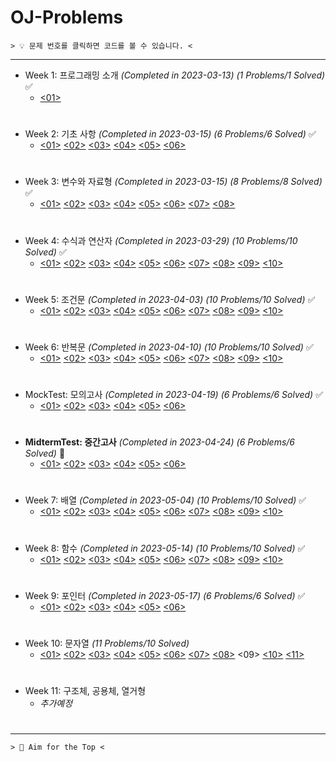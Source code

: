 ﻿# OJ-Problems
  
```
> 💡 문제 번호를 클릭하면 코드를 볼 수 있습니다. <
```
---
+ Week 1: 프로그래밍 소개 *(Completed in 2023-03-13)* *(1 Problems/1 Solved)* ✅
	+ [<01>](https://github.com/ParrotMan0128/OJ-Problems/blob/51f086742c70e2f57150c378c2704a241e4971cd/Week1/HelloWorld.c)
#
+ Week 2: 기초 사항 *(Completed in 2023-03-15)* *(6 Problems/6 Solved)* ✅
	+ [<01>](https://github.com/ParrotMan0128/OJ-Problems/blob/51f086742c70e2f57150c378c2704a241e4971cd/Week2/Week2_1.c)
	[<02>](https://github.com/ParrotMan0128/OJ-Problems/blob/51f086742c70e2f57150c378c2704a241e4971cd/Week2/Week2_2.c)
	[<03>](https://github.com/ParrotMan0128/OJ-Problems/blob/51f086742c70e2f57150c378c2704a241e4971cd/Week2/Week2_3.c)
	[<04>](https://github.com/ParrotMan0128/OJ-Problems/blob/51f086742c70e2f57150c378c2704a241e4971cd/Week2/Week2_4.c)
	[<05>](https://github.com/ParrotMan0128/OJ-Problems/blob/51f086742c70e2f57150c378c2704a241e4971cd/Week2/Week2_5.c)
	[<06>](https://github.com/ParrotMan0128/OJ-Problems/blob/51f086742c70e2f57150c378c2704a241e4971cd/Week2/Week2_6.c)
#
+ Week 3: 변수와 자료형 *(Completed in 2023-03-15)* *(8 Problems/8 Solved)* ✅
	+ [<01>](https://github.com/ParrotMan0128/OJ-Problems/blob/51f086742c70e2f57150c378c2704a241e4971cd/Week3/Week3_1.c)
	[<02>](https://github.com/ParrotMan0128/OJ-Problems/blob/51f086742c70e2f57150c378c2704a241e4971cd/Week3/Week3_2.c)
	[<03>](https://github.com/ParrotMan0128/OJ-Problems/blob/51f086742c70e2f57150c378c2704a241e4971cd/Week3/Week3_3.c)
	[<04>](https://github.com/ParrotMan0128/OJ-Problems/blob/51f086742c70e2f57150c378c2704a241e4971cd/Week3/Week3_4.c)
	[<05>](https://github.com/ParrotMan0128/OJ-Problems/blob/51f086742c70e2f57150c378c2704a241e4971cd/Week3/Week3_5.c)
	[<06>](https://github.com/ParrotMan0128/OJ-Problems/blob/51f086742c70e2f57150c378c2704a241e4971cd/Week3/Week3_6.c)
	[<07>](https://github.com/ParrotMan0128/OJ-Problems/blob/51f086742c70e2f57150c378c2704a241e4971cd/Week3/Week3_7.c)
	[<08>](https://github.com/ParrotMan0128/OJ-Problems/blob/51f086742c70e2f57150c378c2704a241e4971cd/Week3/Week3_8.c)
#
+ Week 4: 수식과 연산자 *(Completed in 2023-03-29)* *(10 Problems/10 Solved)* ✅
	+ [<01>](https://github.com/ParrotMan0128/OJ-Problems/blob/51f086742c70e2f57150c378c2704a241e4971cd/Week4/Week4_1.c)
	[<02>](https://github.com/ParrotMan0128/OJ-Problems/blob/51f086742c70e2f57150c378c2704a241e4971cd/Week4/Week4_2.c)
	[<03>](https://github.com/ParrotMan0128/OJ-Problems/blob/51f086742c70e2f57150c378c2704a241e4971cd/Week4/Week4_3.c)
	[<04>](https://github.com/ParrotMan0128/OJ-Problems/blob/51f086742c70e2f57150c378c2704a241e4971cd/Week4/Week4_4.c)
	[<05>](https://github.com/ParrotMan0128/OJ-Problems/blob/51f086742c70e2f57150c378c2704a241e4971cd/Week4/Week4_5.c)
	[<06>](https://github.com/ParrotMan0128/OJ-Problems/blob/51f086742c70e2f57150c378c2704a241e4971cd/Week4/Week4_6.c)
	[<07>](https://github.com/ParrotMan0128/OJ-Problems/blob/51f086742c70e2f57150c378c2704a241e4971cd/Week4/Week4_7.c)
	[<08>](https://github.com/ParrotMan0128/OJ-Problems/blob/51f086742c70e2f57150c378c2704a241e4971cd/Week4/Week4_8.c)
	[<09>](https://github.com/ParrotMan0128/OJ-Problems/blob/51f086742c70e2f57150c378c2704a241e4971cd/Week4/Week4_9.c)
	[<10>](https://github.com/ParrotMan0128/OJ-Problems/blob/51f086742c70e2f57150c378c2704a241e4971cd/Week4/Week4_10.c)
#
+ Week 5: 조건문 *(Completed in 2023-04-03)* *(10 Problems/10 Solved)* ✅
	+ [<01>](https://github.com/ParrotMan0128/OJ-Problems/blob/51f086742c70e2f57150c378c2704a241e4971cd/Week5/Week5_1.c)
	[<02>](https://github.com/ParrotMan0128/OJ-Problems/blob/51f086742c70e2f57150c378c2704a241e4971cd/Week5/Week5_2.c)
	[<03>](https://github.com/ParrotMan0128/OJ-Problems/blob/51f086742c70e2f57150c378c2704a241e4971cd/Week5/Week5_3.c)
	[<04>](https://github.com/ParrotMan0128/OJ-Problems/blob/51f086742c70e2f57150c378c2704a241e4971cd/Week5/Week5_4.c)
	[<05>](https://github.com/ParrotMan0128/OJ-Problems/blob/51f086742c70e2f57150c378c2704a241e4971cd/Week5/Week5_5.c)
	[<06>](https://github.com/ParrotMan0128/OJ-Problems/blob/51f086742c70e2f57150c378c2704a241e4971cd/Week5/Week5_6.c)
	[<07>](https://github.com/ParrotMan0128/OJ-Problems/blob/51f086742c70e2f57150c378c2704a241e4971cd/Week5/Week5_7.c)
	[<08>](https://github.com/ParrotMan0128/OJ-Problems/blob/51f086742c70e2f57150c378c2704a241e4971cd/Week5/Week5_8.c)
	[<09>](https://github.com/ParrotMan0128/OJ-Problems/blob/51f086742c70e2f57150c378c2704a241e4971cd/Week5/Week5_9.c)
	[<10>](https://github.com/ParrotMan0128/OJ-Problems/blob/51f086742c70e2f57150c378c2704a241e4971cd/Week5/Week5_10.c) 
# 
+ Week 6: 반복문 *(Completed in 2023-04-10)* *(10 Problems/10 Solved)* ✅
	+ [<01>](https://github.com/ParrotMan0128/OJ-Problems/blob/51f086742c70e2f57150c378c2704a241e4971cd/Week6/Week6_1.c)
	[<02>](https://github.com/ParrotMan0128/OJ-Problems/blob/51f086742c70e2f57150c378c2704a241e4971cd/Week6/Week6_2.c)
	[<03>](https://github.com/ParrotMan0128/OJ-Problems/blob/51f086742c70e2f57150c378c2704a241e4971cd/Week6/Week6_3.c)
	[<04>](https://github.com/ParrotMan0128/OJ-Problems/blob/51f086742c70e2f57150c378c2704a241e4971cd/Week6/Week6_4.c)
	[<05>](https://github.com/ParrotMan0128/OJ-Problems/blob/51f086742c70e2f57150c378c2704a241e4971cd/Week6/Week6_5.c)
	[<06>](https://github.com/ParrotMan0128/OJ-Problems/blob/51f086742c70e2f57150c378c2704a241e4971cd/Week6/Week6_6.c)
	[<07>](https://github.com/ParrotMan0128/OJ-Problems/blob/51f086742c70e2f57150c378c2704a241e4971cd/Week6/Week6_7.c)
	[<08>](https://github.com/ParrotMan0128/OJ-Problems/blob/51f086742c70e2f57150c378c2704a241e4971cd/Week6/Week6_8.c)
	[<09>](https://github.com/ParrotMan0128/OJ-Problems/blob/51f086742c70e2f57150c378c2704a241e4971cd/Week6/Week6_9.c)
	[<10>](https://github.com/ParrotMan0128/OJ-Problems/blob/51f086742c70e2f57150c378c2704a241e4971cd/Week6/Week6_10.c)  
#
+ MockTest: 모의고사 *(Completed in 2023-04-19)* *(6 Problems/6 Solved)* ✅
	+ [<01>](https://github.com/ParrotMan0128/OJ-Problems/blob/34c03a9c078d11de215bda6115e832c450060f78/MockTest/Problem1.c)
	[<02>](https://github.com/ParrotMan0128/OJ-Problems/blob/34c03a9c078d11de215bda6115e832c450060f78/MockTest/Problem2.c)
	[<03>](https://github.com/ParrotMan0128/OJ-Problems/blob/34c03a9c078d11de215bda6115e832c450060f78/MockTest/Problem3.c)
	[<04>](https://github.com/ParrotMan0128/OJ-Problems/blob/34c03a9c078d11de215bda6115e832c450060f78/MockTest/Problem4.c)
	[<05>](https://github.com/ParrotMan0128/OJ-Problems/blob/34c03a9c078d11de215bda6115e832c450060f78/MockTest/Problem5.c)
	[<06>](https://github.com/ParrotMan0128/OJ-Problems/blob/34c03a9c078d11de215bda6115e832c450060f78/MockTest/Problem6.c)
#  
+ **MidtermTest: 중간고사** *(Completed in 2023-04-24)* *(6 Problems/6 Solved)* 💯
	+ [<01>](https://github.com/ParrotMan0128/OJ-Problems/blob/34c03a9c078d11de215bda6115e832c450060f78/MidtermTest/Problem1.c)
	[<02>](https://github.com/ParrotMan0128/OJ-Problems/blob/34c03a9c078d11de215bda6115e832c450060f78/MidtermTest/Problem2.c)
	[<03>](https://github.com/ParrotMan0128/OJ-Problems/blob/34c03a9c078d11de215bda6115e832c450060f78/MidtermTest/Problem3.c)
	[<04>](https://github.com/ParrotMan0128/OJ-Problems/blob/34c03a9c078d11de215bda6115e832c450060f78/MidtermTest/Problem4.c)
	[<05>](https://github.com/ParrotMan0128/OJ-Problems/blob/34c03a9c078d11de215bda6115e832c450060f78/MidtermTest/Problem5.c)
	[<06>](https://github.com/ParrotMan0128/OJ-Problems/blob/34c03a9c078d11de215bda6115e832c450060f78/MidtermTest/Problem6.c)  
#
+ Week 7: 배열 *(Completed in 2023-05-04)* *(10 Problems/10 Solved)* ✅
	+ [<01>](https://github.com/ParrotMan0128/OJ-Problems/blob/51f086742c70e2f57150c378c2704a241e4971cd/Week7/Week7_1.c)
	[<02>](https://github.com/ParrotMan0128/OJ-Problems/blob/51f086742c70e2f57150c378c2704a241e4971cd/Week7/Week7_2.c)
	[<03>](https://github.com/ParrotMan0128/OJ-Problems/blob/51f086742c70e2f57150c378c2704a241e4971cd/Week7/Week7_3.c)
	[<04>](https://github.com/ParrotMan0128/OJ-Problems/blob/51f086742c70e2f57150c378c2704a241e4971cd/Week7/Week7_4.c)
	[<05>](https://github.com/ParrotMan0128/OJ-Problems/blob/51f086742c70e2f57150c378c2704a241e4971cd/Week7/Week7_5.c)
	[<06>](https://github.com/ParrotMan0128/OJ-Problems/blob/51f086742c70e2f57150c378c2704a241e4971cd/Week7/Week7_6.c)
	[<07>](https://github.com/ParrotMan0128/OJ-Problems/blob/51f086742c70e2f57150c378c2704a241e4971cd/Week7/Week7_7.c)
	[<08>](https://github.com/ParrotMan0128/OJ-Problems/blob/51f086742c70e2f57150c378c2704a241e4971cd/Week7/Week7_8.c)
	[<09>](https://github.com/ParrotMan0128/OJ-Problems/blob/51f086742c70e2f57150c378c2704a241e4971cd/Week7/Week7_9.c)
	[<10>](https://github.com/ParrotMan0128/OJ-Problems/blob/51f086742c70e2f57150c378c2704a241e4971cd/Week7/Week7_10.c) 
# 
+ Week 8: 함수 *(Completed in 2023-05-14)* *(10 Problems/10 Solved)* ✅
	+ [<01>](https://github.com/ParrotMan0128/OJ-Problems/blob/51f086742c70e2f57150c378c2704a241e4971cd/Week8/Week8_1.c)
	[<02>](https://github.com/ParrotMan0128/OJ-Problems/blob/51f086742c70e2f57150c378c2704a241e4971cd/Week8/Week8_2.c)
	[<03>](https://github.com/ParrotMan0128/OJ-Problems/blob/51f086742c70e2f57150c378c2704a241e4971cd/Week8/Week8_3.c)
	[<04>](https://github.com/ParrotMan0128/OJ-Problems/blob/51f086742c70e2f57150c378c2704a241e4971cd/Week8/Week8_4.c)
	[<05>](https://github.com/ParrotMan0128/OJ-Problems/blob/51f086742c70e2f57150c378c2704a241e4971cd/Week8/Week8_5.c)
	[<06>](https://github.com/ParrotMan0128/OJ-Problems/blob/51f086742c70e2f57150c378c2704a241e4971cd/Week8/Week8_6.c)
	[<07>](https://github.com/ParrotMan0128/OJ-Problems/blob/51f086742c70e2f57150c378c2704a241e4971cd/Week8/Week8_7.c)
	[<08>](https://github.com/ParrotMan0128/OJ-Problems/blob/51f086742c70e2f57150c378c2704a241e4971cd/Week8/Week8_8.c)
	[<09>](https://github.com/ParrotMan0128/OJ-Problems/blob/51f086742c70e2f57150c378c2704a241e4971cd/Week8/Week8_9.c)
	[<10>](https://github.com/ParrotMan0128/OJ-Problems/blob/51f086742c70e2f57150c378c2704a241e4971cd/Week8/Week8_10.c)
#  
+ Week 9: 포인터 *(Completed in 2023-05-17)* *(6 Problems/6 Solved)* ✅
	+ [<01>](https://github.com/ParrotMan0128/OJ-Problems/blob/51f086742c70e2f57150c378c2704a241e4971cd/Week9/Week9_1.c)
	[<02>](https://github.com/ParrotMan0128/OJ-Problems/blob/51f086742c70e2f57150c378c2704a241e4971cd/Week9/Week9_2.c)
	[<03>](https://github.com/ParrotMan0128/OJ-Problems/blob/51f086742c70e2f57150c378c2704a241e4971cd/Week9/Week9_3.c)
	[<04>](https://github.com/ParrotMan0128/OJ-Problems/blob/51f086742c70e2f57150c378c2704a241e4971cd/Week9/Week9_4.c)
	[<05>](https://github.com/ParrotMan0128/OJ-Problems/blob/51f086742c70e2f57150c378c2704a241e4971cd/Week9/Week9_5.c)
	[<06>](https://github.com/ParrotMan0128/OJ-Problems/blob/51f086742c70e2f57150c378c2704a241e4971cd/Week9/Week9_6.c) 
#
+ Week 10: 문자열 *(11 Problems/10 Solved)*
	+ [<01>](https://github.com/ParrotMan0128/OJ-Problems/blob/30c6348ffc61788aa86ae6d94c9a2e0b407949c7/Week10/Week10_1.c)
	[<02>](https://github.com/ParrotMan0128/OJ-Problems/blob/30c6348ffc61788aa86ae6d94c9a2e0b407949c7/Week10/Week10_2.c)
	[<03>](https://github.com/ParrotMan0128/OJ-Problems/blob/30c6348ffc61788aa86ae6d94c9a2e0b407949c7/Week10/Week10_3.c)
	[<04>](https://github.com/ParrotMan0128/OJ-Problems/blob/30c6348ffc61788aa86ae6d94c9a2e0b407949c7/Week10/Week10_4.c)
	[<05>](https://github.com/ParrotMan0128/OJ-Problems/blob/30c6348ffc61788aa86ae6d94c9a2e0b407949c7/Week10/Week10_5.c)
	[<06>](https://github.com/ParrotMan0128/OJ-Problems/blob/30c6348ffc61788aa86ae6d94c9a2e0b407949c7/Week10/Week10_6.c)
	[<07>](https://github.com/ParrotMan0128/OJ-Problems/blob/30c6348ffc61788aa86ae6d94c9a2e0b407949c7/Week10/Week10_7.c)
	[<08>](https://github.com/ParrotMan0128/OJ-Problems/blob/30c6348ffc61788aa86ae6d94c9a2e0b407949c7/Week10/Week10_8.c)
	<09>
	[<10>](https://github.com/ParrotMan0128/OJ-Problems/blob/30c6348ffc61788aa86ae6d94c9a2e0b407949c7/Week10/Week10_10.c)
	[<11>](https://github.com/ParrotMan0128/OJ-Problems/blob/30c6348ffc61788aa86ae6d94c9a2e0b407949c7/Week10/Week10_11.c)
#
+ Week 11: 구조체, 공용체, 열거형
	+ *추가예정*  
#
---
```
> 💯 Aim for the Top <
```